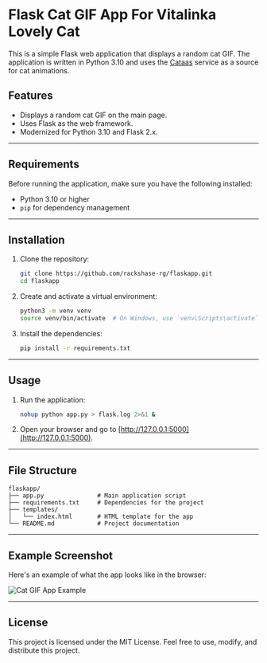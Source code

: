
# Flask Cat GIF App For Vitalinka Lovely Cat

This is a simple Flask web application that displays a random cat GIF. The application is written in Python 3.10 and uses the [Cataas](https://cataas.com/) service as a source for cat animations.

## Features

- Displays a random cat GIF on the main page.
- Uses Flask as the web framework.
- Modernized for Python 3.10 and Flask 2.x.

---

## Requirements

Before running the application, make sure you have the following installed:

- Python 3.10 or higher
- `pip` for dependency management

---

## Installation

1. Clone the repository:

   ```bash
   git clone https://github.com/rackshase-rg/flaskapp.git
   cd flaskapp
   ```

2. Create and activate a virtual environment:

   ```bash
   python3 -m venv venv
   source venv/bin/activate  # On Windows, use `venv\Scripts\activate`
   ```

3. Install the dependencies:

   ```bash
   pip install -r requirements.txt
   ```

---

## Usage

1. Run the application:

   ```bash
   nohup python app.py > flask.log 2>&1 &

   ```

2. Open your browser and go to [http://127.0.0.1:5000](http://127.0.0.1:5000).

---

## File Structure

```
flaskapp/
├── app.py               # Main application script
├── requirements.txt     # Dependencies for the project
├── templates/
│   └── index.html       # HTML template for the app
└── README.md            # Project documentation
```

---

## Example Screenshot

Here's an example of what the app looks like in the browser:

![Cat GIF App Example](https://cataas.com/cat/gif)

---

## License

This project is licensed under the MIT License. Feel free to use, modify, and distribute this project.
